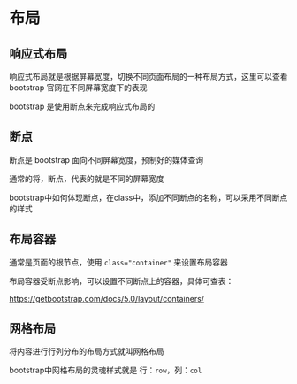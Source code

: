 # 布局

## 响应式布局

响应式布局就是根据屏幕宽度，切换不同页面布局的一种布局方式，这里可以查看 bootstrap 官网在不同屏幕宽度下的表现

bootstrap 是使用断点来完成响应式布局的

## 断点

断点是 bootstrap 面向不同屏幕宽度，预制好的媒体查询

通常的将，断点，代表的就是不同的屏幕宽度

bootstrap中如何体现断点，在class中，添加不同断点的名称，可以采用不同断点的样式

## 布局容器

通常是页面的根节点，使用 `class="container"` 来设置布局容器

布局容器受断点影响，可以设置不同断点上的容器，具体可查表：

<https://getbootstrap.com/docs/5.0/layout/containers/>

## 网格布局

将内容进行行列分布的布局方式就叫网格布局

bootstrap中网格布局的灵魂样式就是 行：`row`，列：`col`
